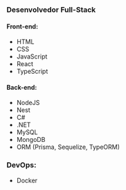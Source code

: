 ### Desenvolvedor Full-Stack 

#### Front-end:
* HTML
* CSS
* JavaScript
* React
* TypeScript

#### Back-end:
* NodeJS
* Nest
* C#
* .NET
* MySQL
* MongoDB
* ORM (Prisma, Sequelize, TypeORM)

### DevOps:
* Docker
